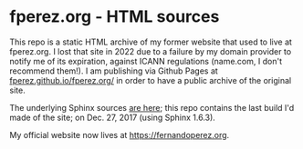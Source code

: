 # fperez.org - HTML sources

This repo is a static HTML archive of my former website that used to live at fperez.org. I lost that site in 2022 due to a failure by my domain provider to notify me of its expiration, against ICANN regulations (name.com, I don't recommend them!).  I am publishing via  Github Pages at [fperez.github.io/fperez.org/](https://fperez.github.io/fperez.org) in order to have a public archive of the original site.

The underlying Sphinx sources [are here](https://github.com/fperez/fperez.org-src); this repo contains the last build I'd made of the site; on Dec. 27, 2017 (using Sphinx 1.6.3).

My official website now lives at https://fernandoperez.org.
